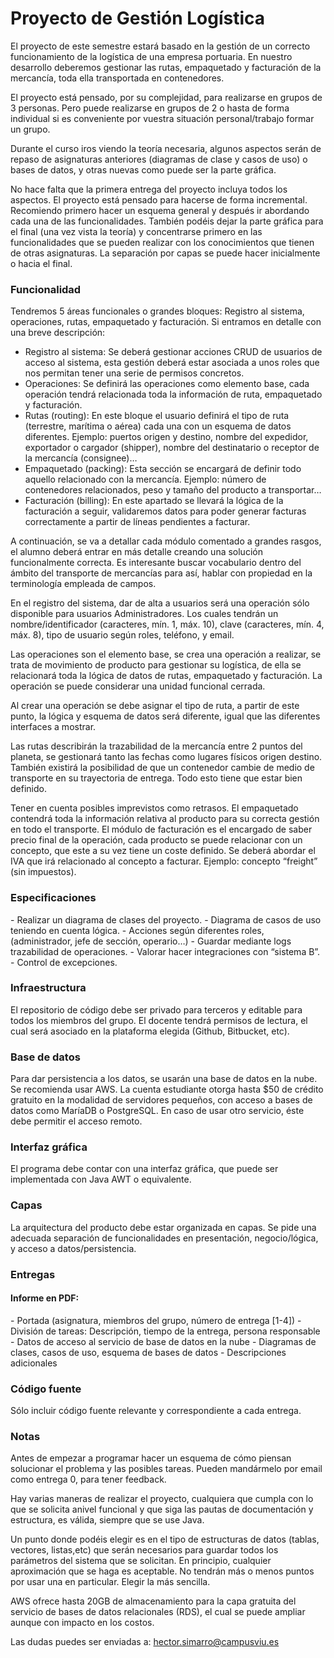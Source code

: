 # Proyecto de Gestión Logística 

El proyecto de este semestre estará basado en la gestión de un correcto funcionamiento de la logística de una empresa portuaria. En nuestro desarrollo deberemos gestionar las rutas, empaquetado y facturación de la mercancía, toda ella transportada en contenedores.

El proyecto está pensado, por su complejidad, para realizarse en grupos de 3 personas. Pero puede realizarse en grupos de 2 o hasta de forma individual si es conveniente por vuestra situación personal/trabajo formar un grupo.

Durante el curso iros viendo la teoría necesaria, algunos aspectos serán de repaso de asignaturas anteriores (diagramas de clase y casos de uso) o bases de datos, y otras nuevas como puede ser la parte gráfica.

No hace falta que la primera entrega del proyecto incluya todos los aspectos. El proyecto está pensado para hacerse de forma incremental. Recomiendo primero hacer un esquema general y después ir abordando cada una de las funcionalidades. También podéis dejar la parte gráfica para el final (una vez vista la teoría) y concentrarse primero en las funcionalidades que se pueden realizar con los conocimientos que tienen de otras asignaturas. La separación por capas se puede hacer inicialmente o hacia el final.

<h3>Funcionalidad</h3>

Tendremos 5 áreas funcionales o grandes bloques: Registro al sistema, operaciones, rutas, empaquetado y facturación. Si entramos en detalle con una breve descripción:

- Registro al sistema: Se deberá gestionar acciones CRUD de usuarios de acceso al sistema, esta gestión deberá estar asociada a unos roles que nos permitan tener una serie de permisos concretos.
- Operaciones: Se definirá las operaciones como elemento base, cada operación tendrá relacionada toda la información de ruta, empaquetado y facturación.
- Rutas (routing): En este bloque el usuario definirá el tipo de ruta (terrestre, marítima o aérea) cada una con un esquema de datos diferentes. Ejemplo: puertos origen y destino, nombre del expedidor, exportador o cargador (shipper), nombre del destinatario o receptor de la mercancía (consignee)…
- Empaquetado (packing): Esta sección se encargará de definir todo aquello relacionado con la mercancía. Ejemplo: número de contenedores relacionados, peso y tamaño del producto a transportar…
- Facturación (billing): En este apartado se llevará la lógica de la facturación a seguir, validaremos datos para poder generar facturas correctamente a partir de líneas pendientes a facturar.

A continuación, se va a detallar cada módulo comentado a grandes rasgos, el alumno deberá entrar en más detalle creando una solución funcionalmente correcta. Es interesante buscar vocabulario dentro del ámbito del transporte de mercancías para así, hablar con propiedad en la terminología empleada de campos.

En el registro del sistema, dar de alta a usuarios será una operación sólo disponible para usuarios Administradores. Los cuales tendrán un nombre/identificador (caracteres, mín. 1, máx. 10), clave (caracteres, mín. 4, máx. 8), tipo de usuario según roles, teléfono, y email.

Las operaciones son el elemento base, se crea una operación a realizar, se trata de movimiento de producto para gestionar su logística, de ella se relacionará toda la lógica de datos de rutas, empaquetado y facturación. La operación se puede considerar una unidad funcional cerrada.

Al crear una operación se debe asignar el tipo de ruta, a partir de este punto, la lógica y esquema de datos será diferente, igual que las diferentes interfaces a mostrar.

Las rutas describirán la trazabilidad de la mercancía entre 2 puntos del planeta, se gestionará tanto las fechas como lugares físicos origen destino. También existirá la posibilidad de que un contenedor cambie de medio de transporte en su trayectoria de entrega. Todo esto tiene que estar bien definido.

Tener en cuenta posibles imprevistos como retrasos. El empaquetado contendrá toda la información relativa al producto para su correcta gestión en todo el transporte. El módulo de facturación es el encargado de saber precio final de la operación, cada producto se puede relacionar con un concepto, que este a su vez tiene un coste definido. Se deberá abordar el IVA que irá relacionado al concepto a facturar. Ejemplo: concepto “freight” (sin impuestos).

<h3>Especificaciones</h3>
- Realizar un diagrama de clases del proyecto.
- Diagrama de casos de uso teniendo en cuenta lógica.
- Acciones según diferentes roles, (administrador, jefe de sección, operario…)
- Guardar mediante logs trazabilidad de operaciones.
- Valorar hacer integraciones con “sistema B”.
- Control de excepciones.

<h3>Infraestructura</h3>
El repositorio de código debe ser privado para terceros y editable para todos los miembros del grupo. El docente tendrá permisos de lectura, el cual será asociado en la plataforma elegida (Github, Bitbucket, etc).

<h3>Base de datos</h3>

Para dar persistencia a los datos, se usarán una base de datos en la nube. Se recomienda usar AWS. La cuenta estudiante otorga hasta $50 de crédito gratuito en la modalidad de servidores pequeños, con acceso a bases de datos como MaríaDB o PostgreSQL. En caso de usar otro servicio, éste debe permitir el acceso remoto.

<h3>Interfaz gráfica</h3>

El programa debe contar con una interfaz gráfica, que puede ser implementada con Java AWT o equivalente. 

<h3>Capas</h3>

La arquitectura del producto debe estar organizada en capas. Se pide una adecuada separación de funcionalidades en presentación, negocio/lógica, y acceso a datos/persistencia.

<h3>Entregas</h3>

<h4>Informe en PDF:</h4>
- Portada (asignatura, miembros del grupo, número de entrega [1-4])
- División de tareas: Descripción, tiempo de la entrega, persona responsable
- Datos de acceso al servicio de base de datos en la nube
- Diagramas de clases, casos de uso, esquema de bases de datos
- Descripciones adicionales

<h3>Código fuente</h3>

Sólo incluir código fuente relevante y correspondiente a cada entrega.

<h3>Notas</h3>

Antes de empezar a programar hacer un esquema de cómo piensan solucionar el problema y las posibles tareas. Pueden mandármelo por email como entrega 0, para tener feedback. 

Hay varias maneras de realizar el proyecto, cualquiera que cumpla con lo que se solicita anivel funcional y que siga las pautas de documentación y estructura, es válida, siempre que se use Java. 

Un punto donde podéis elegir es en el tipo de estructuras de datos (tablas, vectores, listas,etc) que serán necesarios para guardar todos los parámetros del sistema que se solicitan. En principio, cualquier aproximación que se haga es aceptable. No tendrán más o menos
puntos por usar una en particular. Elegir la más sencilla.

AWS ofrece hasta 20GB de almacenamiento para la capa gratuita del servicio de bases de datos relacionales (RDS), el cual se puede ampliar aunque con impacto en los costos.

Las dudas puedes ser enviadas a: hector.simarro@campusviu.es
